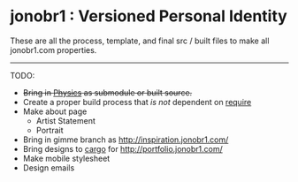 jonobr1 : Versioned Personal Identity
=====================================

These are all the process, template, and final src / built files to make all jonobr1.com properties.

*****

TODO:

+ ~~Bring in [Physics](http://github.com/jonobr1/Physics) as submodule or built source.~~
+ Create a proper build process that _is not_ dependent on [require](http://requirejs.org/)
+ Make about page
  + Artist Statement
  + Portrait
+ Bring in gimme branch as http://inspiration.jonobr1.com/
+ Bring designs to [cargo](http://cargocollective.com/) for http://portfolio.jonobr1.com/
+ Make mobile stylesheet
+ Design emails